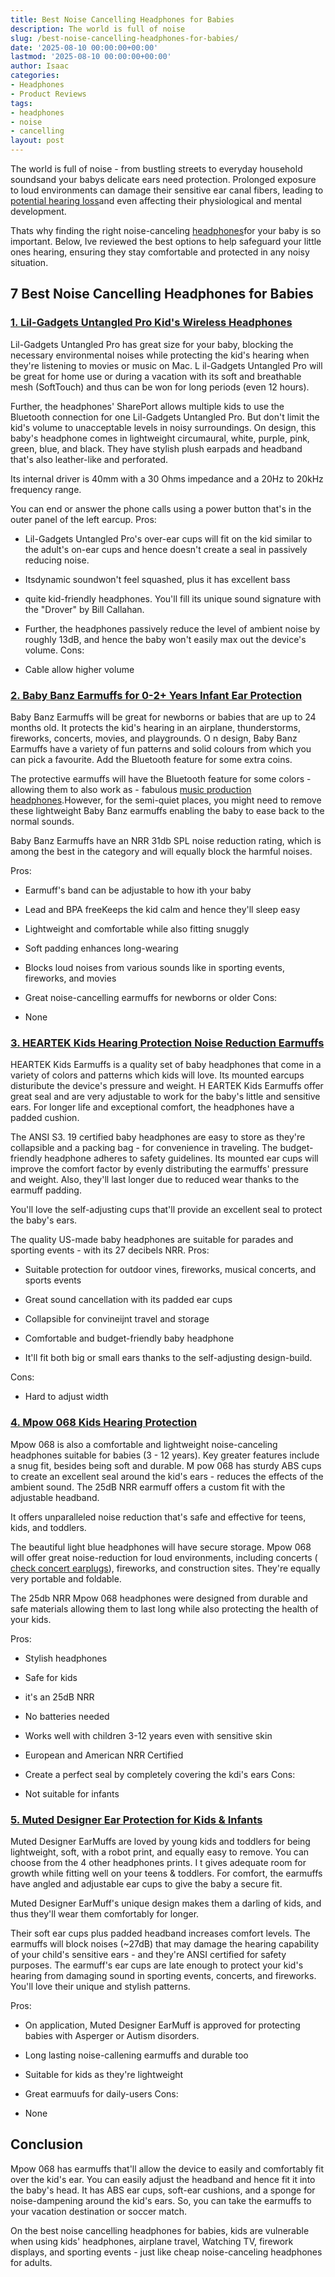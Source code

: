```yaml
---
title: Best Noise Cancelling Headphones for Babies
description: The world is full of noise
slug: /best-noise-cancelling-headphones-for-babies/
date: '2025-08-10 00:00:00+00:00'
lastmod: '2025-08-10 00:00:00+00:00'
author: Isaac
categories:
- Headphones
- Product Reviews
tags:
- headphones
- noise
- cancelling
layout: post
---
```

The world is full of noise - from bustling streets to everyday household soundsand your babys delicate ears need protection. Prolonged exposure to loud environments can damage their sensitive ear canal fibers, leading to [potential hearing loss](https://www.parents.com/baby/health/ears/how-to-protect-babys-hearing/)and even affecting their physiological and mental development.

Thats why finding the right noise-canceling [headphones](https://pestpolicy.com/best-noise-cancelling-headphones/)for your baby is so important. Below, Ive reviewed the best options to help safeguard your little ones hearing, ensuring they stay comfortable and protected in any noisy situation.

##  7 Best Noise Cancelling Headphones for Babies

###  [1. Lil-Gadgets Untangled Pro Kid's Wireless Headphones](https://www.amazon.com/dp/B00NWYGZO6/?tag=p-policy-20)

Lil-Gadgets Untangled Pro has great size for your baby, blocking the necessary environmental noises while protecting the kid's hearing when they're listening to movies or music on Mac. L il-Gadgets Untangled Pro will be great for home use or during a vacation with its soft and breathable mesh (SoftTouch) and thus can be won for long periods (even 12 hours).

Further, the headphones' SharePort allows multiple kids to use the Bluetooth connection for one Lil-Gadgets Untangled Pro. But don't limit the kid's volume to unacceptable levels in noisy surroundings. On design, this baby's headphone comes in lightweight circumaural, white, purple, pink, green, blue, and black. They have stylish plush earpads and headband that's also leather-like and perforated.

Its internal driver is 40mm with a 30 Ohms impedance and a 20Hz to 20kHz frequency range.

You can end or answer the phone calls using a power button that's in the outer panel of the left earcup.
Pros:

- Lil-Gadgets Untangled Pro's over-ear cups will fit on the kid similar to the adult's on-ear cups and hence doesn't create a seal in passively reducing noise.

- Itsdynamic soundwon't feel squashed, plus it has excellent bass

- quite kid-friendly headphones. You'll fill its unique sound signature with the "Drover" by Bill Callahan.

- Further, the headphones passively reduce the level of ambient noise by roughly 13dB, and hence the baby won't easily max out the device's volume.
Cons:

- Cable allow higher volume

###  [2. Baby Banz Earmuffs for 0-2+ Years Infant Ear Protection](https://www.amazon.com/dp/B01ANXM29K/?tag=p-policy-20)

Baby Banz Earmuffs will be great for newborns or babies that are up to 24 months old. It protects the kid's hearing in an airplane, thunderstorms, fireworks, concerts, movies, and playgrounds. O n design, Baby Banz Earmuffs have a variety of fun patterns and solid colours from which you can pick a favourite. Add the Bluetooth feature for some extra coins.

The protective earmuffs will have the Bluetooth feature for some colors - allowing them to also work as - fabulous [music production headphones](https://pestpolicy.com/best-headphones-for-music-production/).However, for the semi-quiet places, you might need to remove these lightweight Baby Banz earmuffs enabling the baby to ease back to the normal sounds.

Baby Banz Earmuffs have an NRR 31db SPL noise reduction rating, which is among the best in the category and will equally block the harmful noises.

Pros:

- Earmuff's band can be adjustable to how ith your baby

- Lead and BPA freeKeeps the kid calm and hence they'll sleep easy

- Lightweight and comfortable while also fitting snuggly

- Soft padding enhances long-wearing

- Blocks loud noises from various sounds like in sporting events, fireworks, and movies

- Great noise-cancelling earmuffs for newborns or older Cons:

- None

###  [3. HEARTEK Kids Hearing Protection Noise Reduction Earmuffs](https://www.amazon.com/dp/B01H1TVKS8/?tag=p-policy-20)

HEARTEK Kids Earmuffs is a quality set of baby headphones that come in a variety of colors and patterns which kids will love. Its mounted earcups disturibute the device's pressure and weight. H EARTEK Kids Earmuffs offer great seal and are very adjustable to work for the baby's little and sensitive ears. For longer life and exceptional comfort, the headphones have a padded cushion.

The ANSI S3. 19 certified baby headphones are easy to store as they're collapsible and a packing bag - for convenience in traveling. The budget-friendly headphone adheres to safety guidelines. Its mounted ear cups will improve the comfort factor by evenly distributing the earmuffs' pressure and weight. Also, they'll last longer due to reduced wear thanks to the earmuff padding.

You'll love the self-adjusting cups that'll provide an excellent seal to protect the baby's ears.

The quality US-made baby headphones are suitable for parades and sporting events - with its 27 decibels NRR.
Pros:

- Suitable protection for outdoor vines, fireworks, musical concerts, and sports events

- Great sound cancellation with its padded ear cups

- Collapsible for convineijnt travel and storage

- Comfortable and budget-friendly baby headphone

- It'll fit both big or small ears thanks to the self-adjusting design-build.

Cons:

- Hard to adjust width

###  [4. Mpow 068 Kids Hearing Protection](https://www.amazon.com/dp/B07216RSSL/?tag=p-policy-20)

Mpow 068 is also a comfortable and lightweight noise-canceling headphones suitable for babies (3 - 12 years). Key greater features include a snug fit, besides being soft and durable. M pow 068 has sturdy ABS cups to create an excellent seal around the kid's ears - reduces the effects of the ambient sound. The 25dB NRR earmuff offers a custom fit with the adjustable headband.

It offers unparalleled noise reduction that's safe and effective for teens, kids, and toddlers.

The beautiful light blue headphones will have secure storage. Mpow 068 will offer great noise-reduction for loud environments, including concerts ( [check concert earplugs](https://pestpolicy.com/best-earplugs-for-concerts/)), fireworks, and construction sites. They're equally very portable and foldable.

The 25db NRR Mpow 068 headphones were designed from durable and safe materials allowing them to last long while also protecting the health of your kids.

Pros:

- Stylish headphones

- Safe for kids

- it's an 25dB NRR

- No batteries needed

- Works well with children 3-12 years even with sensitive skin

- European and American NRR Certified

- Create a perfect seal by completely covering the kdi's ears Cons:

- Not suitable for infants

###  [5. Muted Designer Ear Protection for Kids & Infants](https://www.amazon.com/dp/B01N2TAQBJ/?tag=p-policy-20)

Muted Designer EarMuffs are loved by young kids and toddlers for being lightweight, soft, with a robot print, and equally easy to remove. You can choose from the 4 other headphones prints. I t gives adequate room for growth while fitting well on your teens & toddlers. For comfort, the earmuffs have angled and adjustable ear cups to give the baby a secure fit.

Muted Designer EarMuff's unique design makes them a darling of kids, and thus they'll wear them comfortably for longer.

Their soft ear cups plus padded headband increases comfort levels. The earmuffs will block noises (~27dB) that may damage the hearing capability of your child's sensitive ears - and they're ANSI certified for safety purposes. The earmuff's ear cups are late enough to protect your kid's hearing from damaging sound in sporting events, concerts, and fireworks. You'll love their unique and stylish patterns.

Pros:

- On application, Muted Designer EarMuff is approved for protecting babies with Asperger or Autism disorders.

- Long lasting noise-callening earmuffs and durable too

- Suitable for kids as they're lightweight

- Great earmuufs for daily-users Cons:

- None

##  Conclusion

Mpow 068 has earmuffs that'll allow the device to easily and comfortably fit over the kid's ear. You can easily adjust the headband and hence fit it into the baby's head. It has ABS ear cups, soft-ear cushions, and a sponge for noise-dampening around the kid's ears. So, you can take the earmuffs to your vacation destination or soccer match.

On the best noise cancelling headphones for babies, kids are vulnerable when using kids' headphones, airplane travel, Watching TV, firework displays, and sporting events - just like cheap noise-canceling headphones for adults.